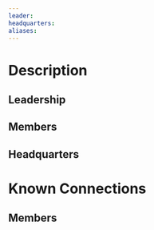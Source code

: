 ```yaml
---
leader:
headquarters:
aliases:
---
```


# Description

## Leadership

## Members

## Headquarters

# Known Connections

## Members
